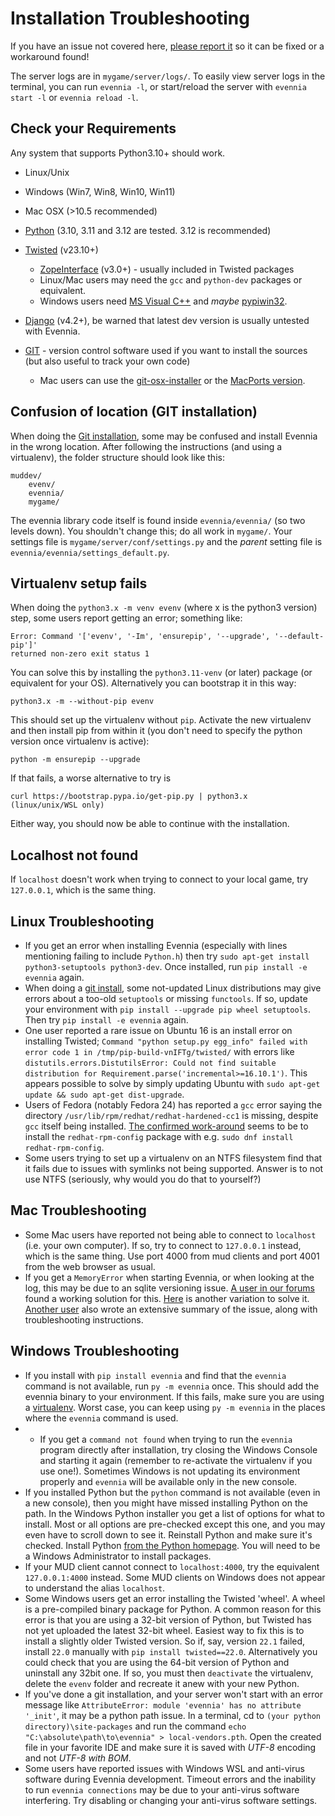 # Installation Troubleshooting

If you have an issue not covered here, [please report it](https://github.com/evennia/evennia/issues/new/choose) so it can be fixed or a workaround found!

The server logs are in `mygame/server/logs/`. To easily view server logs in the terminal,
you can run `evennia -l`, or start/reload the server with `evennia start -l` or `evennia reload -l`.

## Check your Requirements

Any system that supports Python3.10+ should work.
- Linux/Unix
- Windows (Win7, Win8, Win10, Win11)
- Mac OSX (>10.5 recommended)

- [Python](https://www.python.org) (3.10, 3.11  and 3.12 are tested. 3.12 is recommended)
- [Twisted](https://twistedmatrix.com) (v23.10+)
    - [ZopeInterface](https://www.zope.org/Products/ZopeInterface) (v3.0+)  - usually included in Twisted packages
    - Linux/Mac users may need the `gcc` and `python-dev` packages or equivalent.
    - Windows users need [MS Visual C++](https://aka.ms/vs/16/release/vs_buildtools.exe) and *maybe* [pypiwin32](https://pypi.python.org/pypi/pypiwin32).
- [Django](https://www.djangoproject.com) (v4.2+), be warned that latest dev version is usually untested with Evennia.
- [GIT](https://git-scm.com/) - version control software used if you want to install the sources (but also useful to track your own code) 
  -  Mac users can use the  [git-osx-installer](https://code.google.com/p/git-osx-installer/) or the  [MacPorts version](https://git-scm.com/book/en/Getting-Started-Installing-Git#Installing-on-Mac).

## Confusion of location (GIT installation)

When doing the [Git installation](./Installation-Git.md), some may be confused and install Evennia in the wrong location. After following the instructions (and using a virtualenv), the folder structure should look like this: 

```
muddev/
    evenv/
    evennia/
    mygame/
```

The evennia library code itself is found inside `evennia/evennia/` (so two levels down). You shouldn't change this; do all work in `mygame/`.  Your settings file  is `mygame/server/conf/settings.py` and the _parent_ setting file is `evennia/evennia/settings_default.py`.

## Virtualenv setup fails 

When doing the `python3.x -m venv evenv` (where x is the python3 version) step, some users report getting an error; something like:

    Error: Command '['evenv', '-Im', 'ensurepip', '--upgrade', '--default-pip']' 
    returned non-zero exit status 1

You can solve this by installing the `python3.11-venv` (or later) package (or equivalent for your OS). Alternatively you can bootstrap it in this way: 

    python3.x -m --without-pip evenv

This should set up the virtualenv without `pip`. Activate the new virtualenv and then install pip from within it (you don't need to specify the python version once virtualenv is active):

    python -m ensurepip --upgrade

If that fails, a worse alternative to try is 

    curl https://bootstrap.pypa.io/get-pip.py | python3.x    (linux/unix/WSL only)

Either way, you should now be able to continue with the installation.

## Localhost not found 

If `localhost` doesn't work when trying to connect to your local game, try `127.0.0.1`, which is the same thing.

## Linux Troubleshooting

- If you get an error when installing Evennia (especially with lines mentioning
  failing to include `Python.h`) then try `sudo apt-get install python3-setuptools python3-dev`.  Once installed, run `pip install -e evennia` again.
- When doing a [git install](./Installation-Git.md), some not-updated Linux distributions may give errors 
  about a too-old `setuptools` or missing `functools`. If so, update your environment
  with `pip install --upgrade pip wheel setuptools`. Then try `pip install -e evennia` again.
- One user reported a rare issue on Ubuntu 16 is an install error on installing Twisted; `Command "python setup.py egg_info" failed with error code 1 in /tmp/pip-build-vnIFTg/twisted/` with errors  like `distutils.errors.DistutilsError: Could not find suitable distribution for Requirement.parse('incremental>=16.10.1')`. This appears possible to solve by simply updating Ubuntu with `sudo apt-get update && sudo apt-get dist-upgrade`.
- Users of Fedora (notably Fedora 24) has reported a `gcc` error saying the directory
  `/usr/lib/rpm/redhat/redhat-hardened-cc1` is missing, despite `gcc` itself being installed. [The
  confirmed work-around](https://gist.github.com/yograterol/99c8e123afecc828cb8c) seems to be to  install the `redhat-rpm-config` package with e.g. `sudo dnf install redhat-rpm-config`.
- Some users trying to set up a virtualenv on an NTFS filesystem find that it fails due to issues with symlinks not being supported. Answer is to not use NTFS (seriously, why would you do that to  yourself?)

## Mac Troubleshooting

- Some Mac users have reported not being able to connect to `localhost` (i.e. your own computer). If  so, try to connect to `127.0.0.1` instead, which is the same thing. Use port 4000 from mud clients  and port 4001 from the web browser as usual.
- If you get a `MemoryError` when starting Evennia, or when looking at the log, this may be due to an sqlite versioning issue. [A user in our forums](https://github.com/evennia/evennia/discussions/2637) found a working solution for this. [Here](https://github.com/evennia/evennia/issues/2854) is another variation to solve it. [Another user](https://github.com/evennia/evennia/issues/3704) also wrote an extensive summary of the issue, along with troubleshooting instructions.

## Windows Troubleshooting

- If you install with `pip install evennia` and find that the `evennia` command is not available, run `py -m evennia` once. This should add the evennia binary to your environment. If this fails, make sure you are using a [virtualenv](./Installation-Git.md#virtualenv). Worst case, you can keep using `py -m evennia` in the places where the `evennia` command is used.
- - If you get a `command not found` when trying to run the `evennia` program directly after installation, try closing the Windows Console and starting it again (remember to re-activate the virtualenv if you use one!). Sometimes Windows is not updating its environment properly and `evennia` will be available only in the new console.   
- If you installed Python but the `python` command is not available (even in a new console), then you might have missed installing Python on the path. In the Windows Python installer you get a list  of options for what to install. Most or all options are pre-checked except this one, and you may  even have to scroll down to see it. Reinstall Python and make sure it's checked. Install Python [from the Python homepage](https://www.python.org/downloads/windows/). You will  need to be a Windows Administrator to install packages.
- If your MUD client cannot connect to `localhost:4000`, try the equivalent `127.0.0.1:4000`  instead. Some MUD clients on Windows does not appear to understand the alias `localhost`.
- Some Windows users get an error installing the Twisted 'wheel'. A wheel is a pre-compiled binary package for Python. A common reason for this error is that you are using a 32-bit version of Python,  but Twisted has not yet uploaded the latest 32-bit wheel. Easiest way to fix this is to install a  slightly older Twisted version. So if, say, version `22.1` failed, install `22.0` manually with `pip install twisted==22.0`. Alternatively you could check that you are using the 64-bit version of Python  and uninstall any 32bit one. If so, you must then `deactivate` the virtualenv, delete the `evenv` folder   and recreate it anew with your new Python.
- If you've done a git installation, and your server won't start with an error message like `AttributeError: module 'evennia' has no attribute '_init'`, it may be a python path issue. In a terminal, cd to `(your python directory)\site-packages` and run the command `echo "C:\absolute\path\to\evennia" > local-vendors.pth`. Open the created file in your favorite IDE and make sure it is saved with *UTF-8* encoding and not *UTF-8 with BOM*.
- Some users have reported issues with Windows WSL and anti-virus software during Evennia development. Timeout errors and the inability to run `evennia connections` may be due to your anti-virus software interfering. Try disabling or changing your anti-virus software settings.